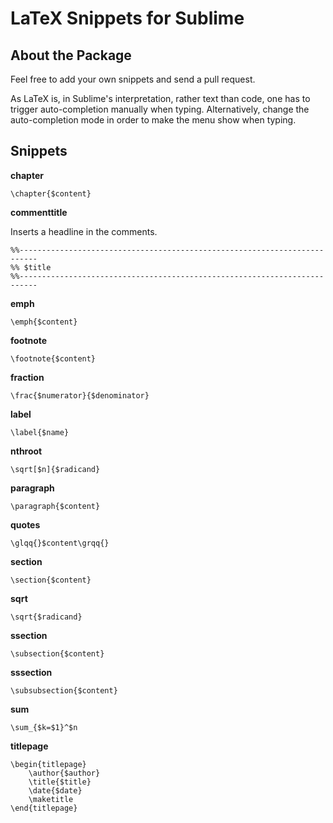 LaTeX Snippets for Sublime
==========================

About the Package
-----------------

Feel free to add your own snippets and send a pull request.

As LaTeX is, in Sublime's interpretation, rather text than code, one has to trigger auto-completion manually when typing. Alternatively, change the auto-completion mode in order to make the menu show when typing.

Snippets
--------

**chapter**

```
\chapter{$content}
```

**commenttitle**

Inserts a headline in the comments.

```
%%--------------------------------------------------------------------------
%% $title
%%--------------------------------------------------------------------------
```

**emph**

```
\emph{$content}
```

**footnote**

```
\footnote{$content}
```

**fraction**

```
\frac{$numerator}{$denominator}
```

**label**

```
\label{$name}
```

**nthroot**

```
\sqrt[$n]{$radicand}
```

**paragraph**

```
\paragraph{$content}
```

**quotes**

```
\glqq{}$content\grqq{}
```

**section**

```
\section{$content}
```

**sqrt**

```
\sqrt{$radicand}
```

**ssection**

```
\subsection{$content}
```

**sssection**

```
\subsubsection{$content}
```

**sum**

```
\sum_{$k=$1}^$n
```

**titlepage**

```
\begin{titlepage}
    \author{$author} 
    \title{$title} 
    \date{$date} 
    \maketitle
\end{titlepage}
```
